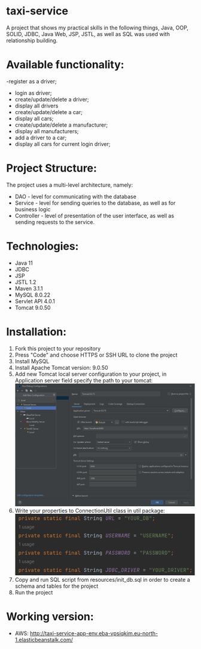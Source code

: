 ﻿# taxi-service
A project that shows my practical skills in the following things, Java, OOP, SOLID, JDBC, Java Web, JSP, JSTL, as well as SQL was used with relationship building.
# Available functionality:
-register as a driver;
- login as driver;
- create/update/delete a driver;
- display all drivers
- create/update/delete a car;
- display all cars;
- create/update/delete a manufacturer;
- display all manufacturers;
- add a driver to a car;
- display all cars for current login driver;
# Project Structure:
The project uses a multi-level architecture, namely:
- DAO - level for communicating with the database
- Service - level for sending queries to the database, as well as for business logic
- Controller - level of presentation of the user interface, as well as sending requests to the service.
# Technologies:
- Java 11
- JDBC
- JSP
- JSTL 1.2
- Maven 3.1.1
- MySQL 8.0.22
- Servlet API 4.0.1
- Tomcat 9.0.50
# Installation:
1. Fork this project to your repository
2. Press "Code" and choose HTTPS or SSH URL to clone the project
3. Install MySQL
4. Install Apache Tomcat version: 9.0.50
5. Add new Tomcat local server configuration to your project, in Application server field specify the path to your tomcat:
![img_5.png](img_5.png)
6. Write your properties to ConnectionUtil class in util package:
![img_2.png](img_2.png)
7. Copy and run SQL script from resources/init_db.sql in order to create a schema and tables for the project
8. Run the project
# Working version:
- AWS: http://taxi-service-app-env.eba-vpsiqkim.eu-north-1.elasticbeanstalk.com/
